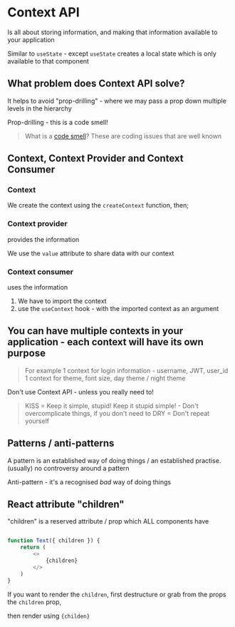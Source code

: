 # Context API

Is all about storing information, and making that information available to your application

Similar to `useState` - except `useState` creates a local state which is only available to that component

## What problem does Context API solve?

It helps to avoid "prop-drilling" - where we may pass a prop down multiple levels in the hierarchy

Prop-drilling - this is a code smell!

> What is a [code smell](https://refactoring.guru/refactoring/smells)?
> These are coding issues that are well known

## Context, Context Provider and Context Consumer

### Context

We create the context using the `createContext` function, then;

### Context provider

provides the information

We use the `value` attribute to share data with our context

### Context consumer

uses the information

1) We have to import the context
2) use the `useContext` hook - with the imported context as an argument

## You can have multiple contexts in your application - each context will have its own purpose

> For example
> 1 context for login information - username, JWT, user_id
> 1 context for theme, font size, day theme / night theme

Don't use Context API - unless you really need to!

> KISS = Keep it simple, stupid! Keep it stupid simple! - Don't overcomplicate things, if you don't need to
> DRY = Don't repeat yourself

## Patterns / anti-patterns

A pattern is an established way of doing things / an established practise. (usually) no controversy around a pattern

Anti-pattern - it's a recognised _bad_ way of doing things

## React attribute "children"

"children" is a reserved attribute / prop which ALL components have

```js

function Text({ children }) {
    return (
        <>
            {children}
        </>
    )
}
```

If you want to render the `children`, first destructure or grab from the props the `children` prop,

then render using `{childen}`
